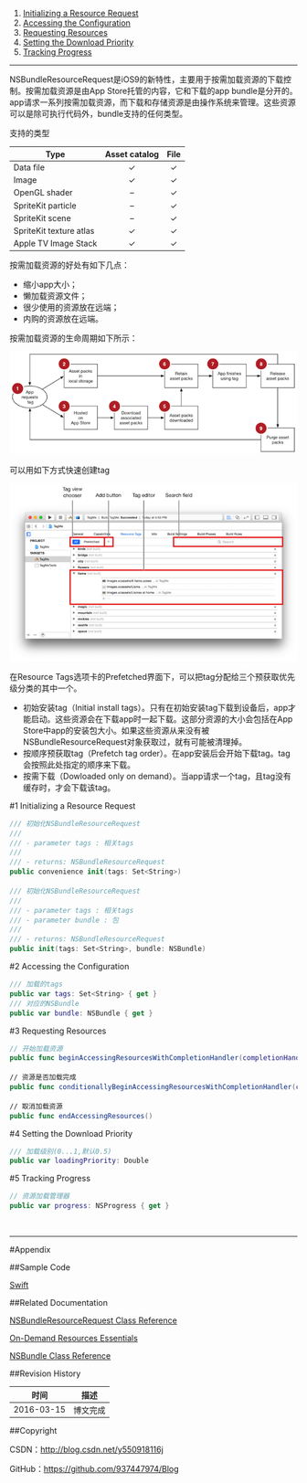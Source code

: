 1. [Initializing a Resource Request](#1)
2. [Accessing the Configuration](#2)
3. [Requesting Resources](#3)
4. [Setting the Download Priority](#4)
5. [Tracking Progress](#5)

----

NSBundleResourceRequest是iOS9的新特性，主要用于按需加载资源的下载控制。按需加载资源是由App Store托管的内容，它和下载的app bundle是分开的。app请求一系列按需加载资源，而下载和存储资源是由操作系统来管理。这些资源可以是除可执行代码外，bundle支持的任何类型。

支持的类型

| Type | Asset catalog | File |
| ---- | :--: | :--: |
| Data file | ✓ | ✓ |
| Image | ✓ | ✓ |
| OpenGL shader | – | ✓ |
| SpriteKit particle | – | ✓ |
| SpriteKit scene | – | ✓ |
| SpriteKit texture atlas | ✓ | ✓ |
| Apple TV Image Stack | ✓ | ✓ |

按需加载资源的好处有如下几点：

- 缩小app大小；
- 懒加载资源文件；
- 很少使用的资源放在远端；
- 内购的资源放在远端。

按需加载资源的生命周期如下所示：

![](https://raw.githubusercontent.com/937447974/Blog/master/Resources/2016031501.png)

可以用如下方式快速创建tag

![](https://raw.githubusercontent.com/937447974/Blog/master/Resources/2016031502.png)

在Resource Tags选项卡的Prefetched界面下，可以把tag分配给三个预获取优先级分类的其中一个。

- 初始安装tag（Initial install tags）。只有在初始安装tag下载到设备后，app才能启动。这些资源会在下载app时一起下载。这部分资源的大小会包括在App Store中app的安装包大小。如果这些资源从来没有被NSBundleResourceRequest对象获取过，就有可能被清理掉。
- 按顺序预获取tag（Prefetch tag order）。在app安装后会开始下载tag。tag会按照此处指定的顺序来下载。 
- 按需下载（Dowloaded only on demand）。当app请求一个tag，且tag没有缓存时，才会下载该tag。

#<a id="1">1 Initializing a Resource Request

```swift
/// 初始化NSBundleResourceRequest
///
/// - parameter tags : 相关tags
///
/// - returns: NSBundleResourceRequest
public convenience init(tags: Set<String>)
    
/// 初始化NSBundleResourceRequest
///
/// - parameter tags : 相关tags
/// - parameter bundle : 包
///
/// - returns: NSBundleResourceRequest
public init(tags: Set<String>, bundle: NSBundle)
```

#<a id="2">2 Accessing the Configuration

```swift
/// 加载的tags
public var tags: Set<String> { get }
/// 对应的NSBundle
public var bundle: NSBundle { get }
```

#<a id="3">3 Requesting Resources

```swift
// 开始加载资源
public func beginAccessingResourcesWithCompletionHandler(completionHandler: (NSError?) -> Void)
    
// 资源是否加载完成
public func conditionallyBeginAccessingResourcesWithCompletionHandler(completionHandler: (Bool) -> Void)
    
// 取消加载资源
public func endAccessingResources()
```

#<a id="4">4 Setting the Download Priority

```swift
/// 加载级别(0...1,默认0.5)
public var loadingPriority: Double
```

#<a id="5">5 Tracking Progress

```swift
// 资源加载管理器
public var progress: NSProgress { get }
```

&#160;

----------

#Appendix

##Sample Code

[Swift](https://github.com/937447974/Swift)

##Related Documentation

[NSBundleResourceRequest Class Reference](https://developer.apple.com/library/ios/documentation/Foundation/Reference/NSBundleResourceRequest_Class/index.html)

[On-Demand Resources Essentials](https://developer.apple.com/library/ios/documentation/FileManagement/Conceptual/On_Demand_Resources_Guide/index.html)

[NSBundle Class Reference](https://developer.apple.com/library/ios/documentation/Cocoa/Reference/Foundation/Classes/NSBundle_Class/index.html)

##Revision History

| 时间 | 描述 |
| ---- | ---- |
| 2016-03-15 | 博文完成 |

##Copyright

CSDN：http://blog.csdn.net/y550918116j

GitHub：https://github.com/937447974/Blog